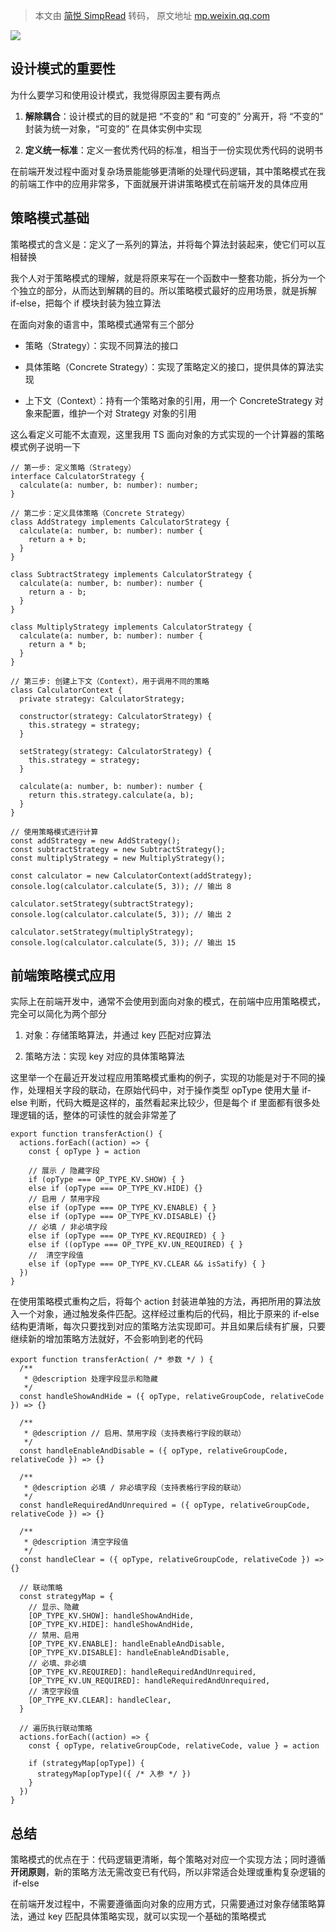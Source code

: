> 本文由 [简悦 SimpRead](http://ksria.com/simpread/) 转码， 原文地址 [mp.weixin.qq.com](https://mp.weixin.qq.com/s/iwdIU4Zi-lGGbilBcILK4A)

![](https://mmbiz.qpic.cn/mmbiz_png/l2m9MEy8oKc4Z1YhOjs5XuA6icEdkRwvogJib78bRSvXozCH6qBr9jAmv2wIaQeE8TrU9PGoT0lhGU11kchRYrcg/640?wx_fmt=png)

设计模式的重要性
--------

为什么要学习和使用设计模式，我觉得原因主要有两点

1.  **解除耦合**：设计模式的目的就是把 “不变的” 和 “可变的” 分离开，将 “不变的” 封装为统一对象，“可变的” 在具体实例中实现
    
2.  **定义统一标准**：定义一套优秀代码的标准，相当于一份实现优秀代码的说明书
    

在前端开发过程中面对复杂场景能能够更清晰的处理代码逻辑，其中策略模式在我的前端工作中的应用非常多，下面就展开讲讲策略模式在前端开发的具体应用

策略模式基础
------

策略模式的含义是：定义了一系列的算法，并将每个算法封装起来，使它们可以互相替换

我个人对于策略模式的理解，就是将原来写在一个函数中一整套功能，拆分为一个个独立的部分，从而达到解耦的目的。所以策略模式最好的应用场景，就是拆解 if-else，把每个 if 模块封装为独立算法

在面向对象的语言中，策略模式通常有三个部分

*   策略（Strategy）：实现不同算法的接口
    
*   具体策略（Concrete Strategy）：实现了策略定义的接口，提供具体的算法实现
    
*   上下文（Context）：持有一个策略对象的引用，用一个 ConcreteStrategy 对象来配置，维护一个对 Strategy 对象的引用
    

这么看定义可能不太直观，这里我用 TS 面向对象的方式实现的一个计算器的策略模式例子说明一下

```
// 第一步: 定义策略（Strategy）
interface CalculatorStrategy {
  calculate(a: number, b: number): number;
}

// 第二步：定义具体策略（Concrete Strategy）
class AddStrategy implements CalculatorStrategy {
  calculate(a: number, b: number): number {
    return a + b;
  }
}

class SubtractStrategy implements CalculatorStrategy {
  calculate(a: number, b: number): number {
    return a - b;
  }
}

class MultiplyStrategy implements CalculatorStrategy {
  calculate(a: number, b: number): number {
    return a * b;
  }
}

// 第三步: 创建上下文（Context），用于调用不同的策略
class CalculatorContext {
  private strategy: CalculatorStrategy;

  constructor(strategy: CalculatorStrategy) {
    this.strategy = strategy;
  }

  setStrategy(strategy: CalculatorStrategy) {
    this.strategy = strategy;
  }

  calculate(a: number, b: number): number {
    return this.strategy.calculate(a, b);
  }
}

// 使用策略模式进行计算
const addStrategy = new AddStrategy();
const subtractStrategy = new SubtractStrategy();
const multiplyStrategy = new MultiplyStrategy();

const calculator = new CalculatorContext(addStrategy);
console.log(calculator.calculate(5, 3)); // 输出 8

calculator.setStrategy(subtractStrategy);
console.log(calculator.calculate(5, 3)); // 输出 2

calculator.setStrategy(multiplyStrategy);
console.log(calculator.calculate(5, 3)); // 输出 15
```

前端策略模式应用
--------

实际上在前端开发中，通常不会使用到面向对象的模式，在前端中应用策略模式，完全可以简化为两个部分

1.  对象：存储策略算法，并通过 key 匹配对应算法
    
2.  策略方法：实现 key 对应的具体策略算法
    

这里举一个在最近开发过程应用策略模式重构的例子，实现的功能是对于不同的操作，处理相关字段的联动，在原始代码中，对于操作类型 opType 使用大量 if-else 判断，代码大概是这样的，虽然看起来比较少，但是每个 if 里面都有很多处理逻辑的话，整体的可读性的就会非常差了

```
export function transferAction() {
  actions.forEach((action) => {
    const { opType } = action

    // 展示 / 隐藏字段
    if (opType === OP_TYPE_KV.SHOW) { }
    else if (opType === OP_TYPE_KV.HIDE) {}
    // 启用 / 禁用字段
    else if (opType === OP_TYPE_KV.ENABLE) { }
    else if (opType === OP_TYPE_KV.DISABLE) {}
    // 必填 / 非必填字段
    else if (opType === OP_TYPE_KV.REQUIRED) { }
    else if ((opType === OP_TYPE_KV.UN_REQUIRED) { }
    //  清空字段值
    else if (opType === OP_TYPE_KV.CLEAR && isSatify) { }
  })
}
```

在使用策略模式重构之后，将每个 action 封装进单独的方法，再把所用的算法放入一个对象，通过触发条件匹配。这样经过重构后的代码，相比于原来的 if-else 结构更清晰，每次只要找到对应的策略方法实现即可。并且如果后续有扩展，只要继续新的增加策略方法就好，不会影响到老的代码

```
export function transferAction( /* 参数 */ ) {
  /**
   * @description 处理字段显示和隐藏
   */
  const handleShowAndHide = ({ opType, relativeGroupCode, relativeCode }) => {}

  /**
   * @description // 启用、禁用字段（支持表格行字段的联动）
   */
  const handleEnableAndDisable = ({ opType, relativeGroupCode, relativeCode }) => {}

  /**
   * @description 必填 / 非必填字段（支持表格行字段的联动）
   */
  const handleRequiredAndUnrequired = ({ opType, relativeGroupCode, relativeCode }) => {}

  /**
   * @description 清空字段值
   */
  const handleClear = ({ opType, relativeGroupCode, relativeCode }) => {}

  // 联动策略
  const strategyMap = {
    // 显示、隐藏
    [OP_TYPE_KV.SHOW]: handleShowAndHide,
    [OP_TYPE_KV.HIDE]: handleShowAndHide,
    // 禁用、启用
    [OP_TYPE_KV.ENABLE]: handleEnableAndDisable,
    [OP_TYPE_KV.DISABLE]: handleEnableAndDisable,
    // 必填、非必填
    [OP_TYPE_KV.REQUIRED]: handleRequiredAndUnrequired,
    [OP_TYPE_KV.UN_REQUIRED]: handleRequiredAndUnrequired,
    // 清空字段值
    [OP_TYPE_KV.CLEAR]: handleClear,
  }

  // 遍历执行联动策略
  actions.forEach((action) => {
    const { opType, relativeGroupCode, relativeCode, value } = action

    if (strategyMap[opType]) {
      strategyMap[opType]({ /* 入参 */ })
    }
  })
}
```

总结
--

策略模式的优点在于：代码逻辑更清晰，每个策略对对应一个实现方法；同时遵循**开闭原则**，新的策略方法无需改变已有代码，所以非常适合处理或重构复杂逻辑的  if-else

在前端开发过程中，不需要遵循面向对象的应用方式，只需要通过对象存储策略算法，通过 key 匹配具体策略实现，就可以实现一个基础的策略模式